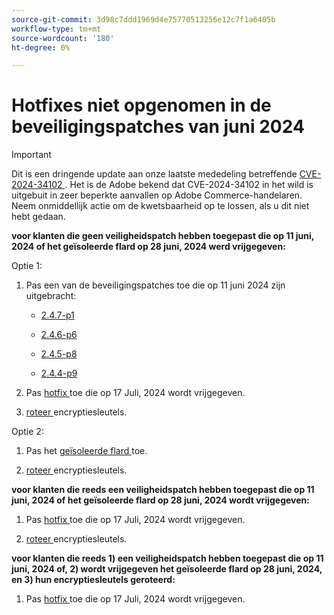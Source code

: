 ```yaml
---
source-git-commit: 3d98c7ddd1969d4e75770513256e12c7f1a6405b
workflow-type: tm+mt
source-wordcount: '180'
ht-degree: 0%

---
```

# Hotfixes niet opgenomen in de beveiligingspatches van juni 2024

>[!IMPORTANT]
>
>Dit is een dringende update aan onze laatste mededeling betreffende [ CVE-2024-34102 ](https://nvd.nist.gov/vuln/detail/CVE-2024-34102). Het is de Adobe bekend dat CVE-2024-34102 in het wild is uitgebuit in zeer beperkte aanvallen op Adobe Commerce-handelaren. Neem onmiddellijk actie om de kwetsbaarheid op te lossen, als u dit niet hebt gedaan.

**voor klanten die geen veiligheidspatch hebben toegepast die op 11 juni, 2024 of het geïsoleerde flard op 28 juni, 2024 werd vrijgegeven:**

Optie 1:

1. Pas een van de beveiligingspatches toe die op 11 juni 2024 zijn uitgebracht:

   * [ 2.4.7-p1 ](https://experienceleague.adobe.com/en/docs/commerce-operations/release/notes/security-patches/2-4-7-patches#adobe-commerce-247-p1)

   * [ 2.4.6-p6 ](https://experienceleague.adobe.com/en/docs/commerce-operations/release/notes/security-patches/2-4-6-patches#adobe-commerce-246-p6)

   * [ 2.4.5-p8 ](https://experienceleague.adobe.com/en/docs/commerce-operations/release/notes/security-patches/2-4-5-patches#adobe-commerce-245-p8)

   * [ 2.4.4-p9 ](https://experienceleague.adobe.com/en/docs/commerce-operations/release/notes/security-patches/2-4-4-patches#adobe-commerce-244-p9)

1. Pas [ hotfix ](https://experienceleague.adobe.com/en/docs/commerce-knowledge-base/kb/troubleshooting/known-issues-patches-attached/security-update-available-for-adobe-commerce-apsb24-40-revised-to-include-isolated-patch-for-cve-2024-34102) toe die op 17 Juli, 2024 wordt vrijgegeven.

1. [ roteer ](https://experienceleague.adobe.com/en/docs/commerce-admin/systems/security/encryption-key) encryptiesleutels.

Optie 2:

1. Pas het [ geïsoleerde flard ](https://experienceleague.adobe.com/en/docs/commerce-knowledge-base/kb/troubleshooting/known-issues-patches-attached/security-update-available-for-adobe-commerce-apsb24-40-revised-to-include-isolated-patch-for-cve-2024-34102) toe.

1. [ roteer ](https://experienceleague.adobe.com/en/docs/commerce-admin/systems/security/encryption-key) encryptiesleutels.

**voor klanten die reeds een veiligheidspatch hebben toegepast die op 11 juni, 2024 of het geïsoleerde flard op 28 juni, 2024 wordt vrijgegeven:**

1. Pas [ hotfix ](https://experienceleague.adobe.com/en/docs/commerce-knowledge-base/kb/troubleshooting/known-issues-patches-attached/security-update-available-for-adobe-commerce-apsb24-40-revised-to-include-isolated-patch-for-cve-2024-34102) toe die op 17 Juli, 2024 wordt vrijgegeven.

1. [ roteer ](https://experienceleague.adobe.com/en/docs/commerce-admin/systems/security/encryption-key) encryptiesleutels.

**voor klanten die reeds 1) een veiligheidspatch hebben toegepast die op 11 juni, 2024 of, 2) wordt vrijgegeven het geïsoleerde flard op 28 juni, 2024, en 3) hun encryptiesleutels geroteerd:**
 
1. Pas [ hotfix ](https://experienceleague.adobe.com/en/docs/commerce-knowledge-base/kb/troubleshooting/known-issues-patches-attached/security-update-available-for-adobe-commerce-apsb24-40-revised-to-include-isolated-patch-for-cve-2024-34102) toe die op 17 Juli, 2024 wordt vrijgegeven.
